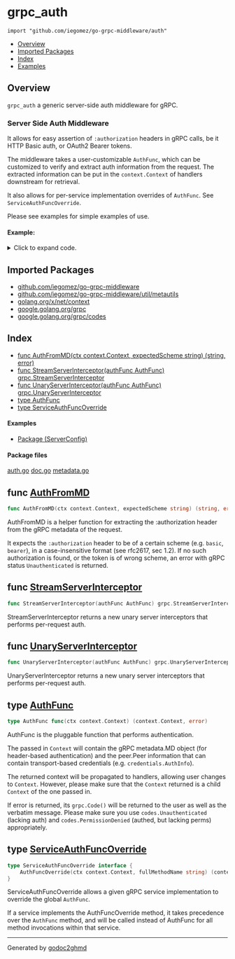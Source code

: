 # grpc_auth
`import "github.com/iegomez/go-grpc-middleware/auth"`

* [Overview](#pkg-overview)
* [Imported Packages](#pkg-imports)
* [Index](#pkg-index)
* [Examples](#pkg-examples)

## <a name="pkg-overview">Overview</a>
`grpc_auth` a generic server-side auth middleware for gRPC.

### Server Side Auth Middleware
It allows for easy assertion of `:authorization` headers in gRPC calls, be it HTTP Basic auth, or
OAuth2 Bearer tokens.

The middleware takes a user-customizable `AuthFunc`, which can be customized to verify and extract
auth information from the request. The extracted information can be put in the `context.Context` of
handlers downstream for retrieval.

It also allows for per-service implementation overrides of `AuthFunc`. See `ServiceAuthFuncOverride`.

Please see examples for simple examples of use.

#### Example:

<details>
<summary>Click to expand code.</summary>

```go
package grpc_auth_test

import (
    "github.com/iegomez/go-grpc-middleware/auth"
    "github.com/iegomez/go-grpc-middleware/tags"
    "golang.org/x/net/context"
    "google.golang.org/grpc"
    "google.golang.org/grpc/codes"
)

var (
    cc *grpc.ClientConn
)

func parseToken(token string) (struct{}, error) {
    return struct{}{}, nil
}

func userClaimFromToken(struct{}) string {
    return "foobar"
}

// Simple example of server initialization code.
func Example_serverConfig() {
    exampleAuthFunc := func(ctx context.Context) (context.Context, error) {
        token, err := grpc_auth.AuthFromMD(ctx, "bearer")
        if err != nil {
            return nil, err
        }
        tokenInfo, err := parseToken(token)
        if err != nil {
            return nil, grpc.Errorf(codes.Unauthenticated, "invalid auth token: %v", err)
        }
        grpc_ctxtags.Extract(ctx).Set("auth.sub", userClaimFromToken(tokenInfo))
        newCtx := context.WithValue(ctx, "tokenInfo", tokenInfo)
        return newCtx, nil
    }

    _ = grpc.NewServer(
        grpc.StreamInterceptor(grpc_auth.StreamServerInterceptor(exampleAuthFunc)),
        grpc.UnaryInterceptor(grpc_auth.UnaryServerInterceptor(exampleAuthFunc)),
    )
}
```

</details>

## <a name="pkg-imports">Imported Packages</a>

- [github.com/iegomez/go-grpc-middleware](./..)
- [github.com/iegomez/go-grpc-middleware/util/metautils](./../util/metautils)
- [golang.org/x/net/context](https://godoc.org/golang.org/x/net/context)
- [google.golang.org/grpc](https://godoc.org/google.golang.org/grpc)
- [google.golang.org/grpc/codes](https://godoc.org/google.golang.org/grpc/codes)

## <a name="pkg-index">Index</a>
* [func AuthFromMD(ctx context.Context, expectedScheme string) (string, error)](#AuthFromMD)
* [func StreamServerInterceptor(authFunc AuthFunc) grpc.StreamServerInterceptor](#StreamServerInterceptor)
* [func UnaryServerInterceptor(authFunc AuthFunc) grpc.UnaryServerInterceptor](#UnaryServerInterceptor)
* [type AuthFunc](#AuthFunc)
* [type ServiceAuthFuncOverride](#ServiceAuthFuncOverride)

#### <a name="pkg-examples">Examples</a>
* [Package (ServerConfig)](#example__serverConfig)

#### <a name="pkg-files">Package files</a>
[auth.go](./auth.go) [doc.go](./doc.go) [metadata.go](./metadata.go) 

## <a name="AuthFromMD">func</a> [AuthFromMD](./metadata.go#L24)
``` go
func AuthFromMD(ctx context.Context, expectedScheme string) (string, error)
```
AuthFromMD is a helper function for extracting the :authorization header from the gRPC metadata of the request.

It expects the `:authorization` header to be of a certain scheme (e.g. `basic`, `bearer`), in a
case-insensitive format (see rfc2617, sec 1.2). If no such authorization is found, or the token
is of wrong scheme, an error with gRPC status `Unauthenticated` is returned.

## <a name="StreamServerInterceptor">func</a> [StreamServerInterceptor](./auth.go#L51)
``` go
func StreamServerInterceptor(authFunc AuthFunc) grpc.StreamServerInterceptor
```
StreamServerInterceptor returns a new unary server interceptors that performs per-request auth.

## <a name="UnaryServerInterceptor">func</a> [UnaryServerInterceptor](./auth.go#L34)
``` go
func UnaryServerInterceptor(authFunc AuthFunc) grpc.UnaryServerInterceptor
```
UnaryServerInterceptor returns a new unary server interceptors that performs per-request auth.

## <a name="AuthFunc">type</a> [AuthFunc](./auth.go#L23)
``` go
type AuthFunc func(ctx context.Context) (context.Context, error)
```
AuthFunc is the pluggable function that performs authentication.

The passed in `Context` will contain the gRPC metadata.MD object (for header-based authentication) and
the peer.Peer information that can contain transport-based credentials (e.g. `credentials.AuthInfo`).

The returned context will be propagated to handlers, allowing user changes to `Context`. However,
please make sure that the `Context` returned is a child `Context` of the one passed in.

If error is returned, its `grpc.Code()` will be returned to the user as well as the verbatim message.
Please make sure you use `codes.Unauthenticated` (lacking auth) and `codes.PermissionDenied`
(authed, but lacking perms) appropriately.

## <a name="ServiceAuthFuncOverride">type</a> [ServiceAuthFuncOverride](./auth.go#L29-L31)
``` go
type ServiceAuthFuncOverride interface {
    AuthFuncOverride(ctx context.Context, fullMethodName string) (context.Context, error)
}
```
ServiceAuthFuncOverride allows a given gRPC service implementation to override the global `AuthFunc`.

If a service implements the AuthFuncOverride method, it takes precedence over the `AuthFunc` method,
and will be called instead of AuthFunc for all method invocations within that service.

- - -
Generated by [godoc2ghmd](https://github.com/GandalfUK/godoc2ghmd)